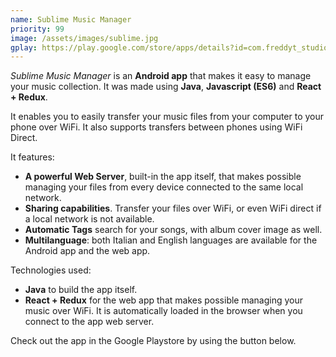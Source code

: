 ```yaml
---
name: Sublime Music Manager
priority: 99
image: /assets/images/sublime.jpg
gplay: https://play.google.com/store/apps/details?id=com.freddyt_studio.sublimemusicmanager
---
```

*Sublime Music Manager* is an **Android app** that makes it easy to manage your music collection. It was made using **Java**, **Javascript (ES6)** and **React + Redux**.

It enables you to easily transfer your music files from your computer to your phone over WiFi. It also supports transfers between phones using WiFi Direct.

It features:

* **A powerful Web Server**, built-in the app itself, that makes possible managing your files from every device connected to the same local network.
* **Sharing capabilities**. Transfer your files over WiFi, or even WiFi direct if a local network is not available.
* **Automatic Tags** search for your songs, with album cover image as well.
* **Multilanguage**: both Italian and English languages are available for the Android app and the web app.

Technologies used:

* **Java** to build the app itself.
* **React + Redux** for the web app that makes possible managing your music over WiFi. It is automatically loaded in the browser when you connect to the app web server.

Check out the app in the Google Playstore by using the button below.